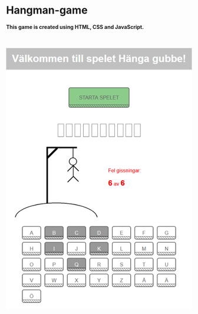 # Hangman-game

#### This game is created using HTML, CSS and JavaScript.

<p>&nbsp;</p>

![](https://raw.githubusercontent.com/HeidiDragomir/Hangman-Game/main/images/hangman-game.png)
